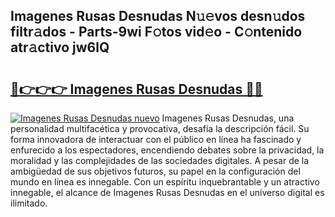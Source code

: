 ## Imagenes Rusas Desnudas N𝚞𝚎vos desn𝚞dos filtr𝚊dos - Parts-9wi F𝚘tos vid𝚎o - C𝚘ntenido atr𝚊ctivo jw6lQ

# <h2><a href="http://mbc5gm.tromn.icu/?c=Imagenes+Rusas+Desnudas">🔗👉👉👉 Imagenes Rusas Desnudas 🔗🔗</a></h2>

[![Imagenes Rusas Desnudas nuevo](https://i.imgur.com/pEAQMta.gif)](http://mbc5gm.tromn.icu/?c=Imagenes+Rusas+Desnudas)
Imagenes Rusas Desnudas, una personalidad multifacética y provocativa, desafía la descripción fácil. Su forma innovadora de interactuar con el público en línea ha fascinado y enfurecido a los espectadores, encendiendo debates sobre la privacidad, la moralidad y las complejidades de las sociedades digitales. A pesar de la ambigüedad de sus objetivos futuros, su papel en la configuración del mundo en línea es innegable. Con un espíritu inquebrantable y un atractivo innegable, el alcance de Imagenes Rusas Desnudas en el universo digital es ilimitado.
